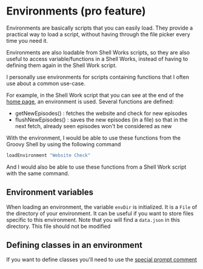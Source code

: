 # Environments (pro feature)

Environments are basically scripts that you can easily load. They provide a practical way to load a script,
without having through the file picker every time you need it. 

Environments are also loadable from Shell Works scripts, so they are also useful to access variable/functions
in a Shell Works, instead of having to defining them again in the Shell Work script.

I personally use environments for scripts containing functions that I often use about a common use-case. 

For example, in the Shell Work script that you can see at the end of the 
[home page](https://tambapps.github.io/groovy-shell-user-manual/), an environment is
used. Several functions are defined:

- getNewEpisodes() : fetches the website and check for new episodes
- flushNewEpisodes() : saves the new episodes (in a file) so that in the next fetch, already seen
episodes won't be considered as new
  
With the environment, I would be able to use these functions from the Groovy Shell by using
the following command

```groovy
loadEnvironment "Website Check"
```


And I would also be able to use these functions from a Shell Work script with the same command.


## Environment variables

When loading an environment, the variable `envDir` is initialized. It is a `File`  of the directory of your environment. It can be useful if you want to store files specific to this environment. Note that you will find a `data.json` in this directory. This file should not be modified

## Defining classes in an environment

If you want to define classes you'll need to use the [special prompt comment](https://tambapps.github.io/groovy-shell-user-manual/shell-general/#special-comment-prompt)